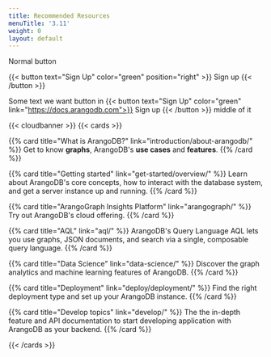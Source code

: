 ```yaml
---
title: Recommended Resources
menuTitle: '3.11'
weight: 0
layout: default
---
```


Normal button

{{< button text="Sign Up" color="green" position="right" >}}
Sign up
{{< /button >}}

Some text we want button in {{< button text="Sign Up" color="green" link="https://docs.arangodb.com">}}
Sign up
{{< /button >}}
middle of it

{{< cloudbanner >}}
{{< cards >}}

{{% card title="What is ArangoDB?" link="introduction/about-arangodb/" %}}
Get to know **graphs**, ArangoDB's **use cases** and **features**.
{{% /card %}}

{{% card title="Getting started" link="get-started/overview/" %}}
Learn about ArangoDB's core concepts, how to interact with the database system,
and get a server instance up and running.
{{% /card %}}

{{% card title="ArangoGraph Insights Platform" link="arangograph/" %}}
Try out ArangoDB's cloud offering.
{{% /card %}}

{{% card title="AQL" link="aql/" %}}
ArangoDB's Query Language AQL lets you use graphs, JSON documents, and search
via a single, composable query language.
{{% /card %}}

{{% card title="Data Science" link="data-science/" %}}
Discover the graph analytics and machine learning features of ArangoDB.
{{% /card %}}

{{% card title="Deployment" link="deploy/deployment/" %}}
Find the right deployment type and set up your ArangoDB instance.
{{% /card %}}

{{% card title="Develop topics" link="develop/" %}}
The the in-depth feature and API documentation to start developing application
with ArangoDB as your backend.
{{% /card %}}

{{< /cards >}}
